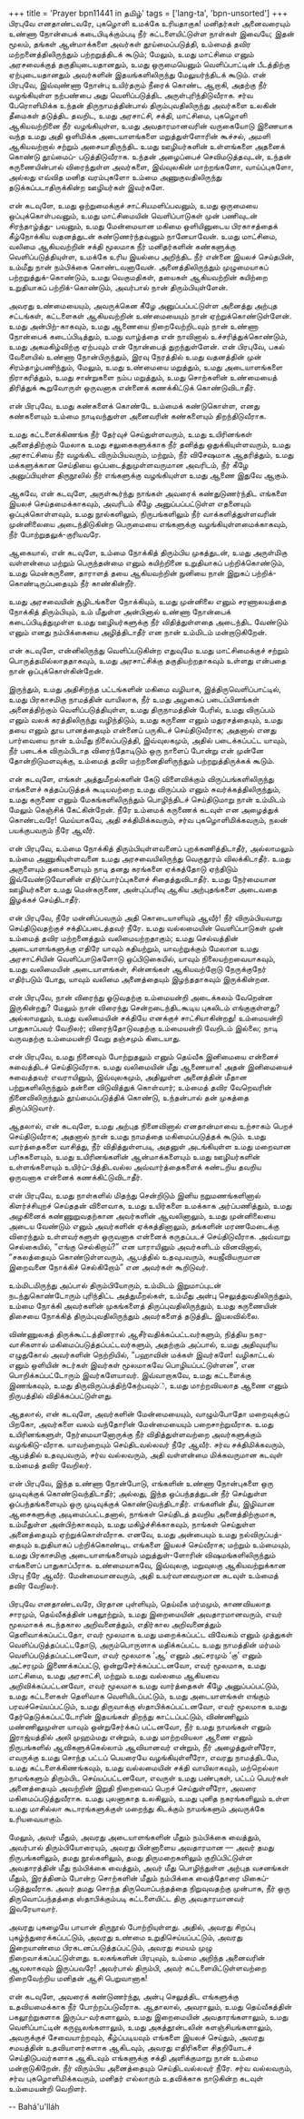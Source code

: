 +++
title = 'Prayer bpn11441 in தமிழ்'
tags = ['lang-ta', 'bpn-unsorted']
+++
பிரபுவே எனதாண்டவரே, புகழொளி உமக்கே  உரியதாகுக! மனிதர்கள் அனைவரையும் உண்ணா நோன்பைக் கடைபிடிக்கும்படி நீர்  கட்டளையிட்டுள்ள நாள்கள் இவையே;  இதன் மூலம், தங்கள் ஆன்மாக்களை  அவர்கள் தூய்மைப்படுத்தி, உம்மைத் தவிர மற்றனைத்திலிருந்தும்  பற்றறுத்திடக் கூடும்; மேலும்,  உமது மாட்சிமை எனும் அரசவைக்குத்  தகுதியுடையதானதும், உமது  ஒருமையெனும் வெளிப்பாட்டின் பீடத்திற்கு  ஏற்புடையதானதும் அவர்களின் இதயங்களிலிருந்து மேலுயர்ந்திடக் கூடும்.  என் பிரபுவே,  இவ்வுண்ணா நோன்பு உயிர்தரும் நீரைக் கொண்ட ஆறாகி, அதற்கு நீர்  வழங்கியுள்ள நற்பண்பை அது வெளிப்படுத்திட அருள்புரிந்திடுவீராக. சர்வ பேரொளிமிக்க  உந்தன்  திருநாமத்தின்பால் திரும்புவதிலிருந்து  அவர்களை உலகின் தீமைகள் தடுத்திட தவறிட, உமது அரசாட்சி, சக்தி, மாட்சிமை, புகழொளி ஆகியவற்றினை நீர்  வழங்கியுள்ள, உமது அவதாரமானவரின் வருகையோடு இணையாக வந்த உமது அதி ஒளிமிக்க அடையாளங்களை மறுத்துள்ளோரின் கூச்சல், அமளி ஆகியவற்றால் சற்றும் அசையாதிருந்திட உமது ஊழியர்களின் உள்ளங்களை அதனைக் கொண்டு தூய்மைப்- படுத்திடுவீராக. உந்தன் அழைப்பைச் செவிமடுத்தவுடன், உந்தன்  கருணையின்பால் விரைந்துள்ள அவர்களை, இவ்வுலகின் மாற்றங்களோ, வாய்ப்புகளோ, அல்லது எவ்வித மனித வரம்புகளோ உம்மை  அணுகுவதிலிருந்து தடுக்கப்படாதிருக்கின்ற ஊழியர்கள் இவர்களே.

என் கடவுளே, உமது  ஒற்றுமைக்குச் சாட்சியமளிப்பவனும், உமது  ஒருமையை ஒப்புக்கொள்பவனும், உமது  மாட்சிமையின் வெளிப்பாடுகள் முன் பணிவுடன் சிரந்தாழ்த்து- பவனும், உமது மேன்மையான மகிமை ஒளியினுடைய பிரகாசத்தைக் கீழ்நோக்கிய வதனத்துடன் கண்டுணர்ந்தவனும்  நானேயாவேன். உமது மாட்சிமை, வலிமை ஆகியவற்றின் சக்தி மூலமாக நீர் மனிதர்களின் கண்களுக்கு வெளிப்படுத்தியுள்ள, உமக்கே உரிய இயல்பை அறிந்திட  நீர் என்னை இயலச் செய்தபின், உம்மீது  நான் நம்பிக்கை கொண்டவனாவேன். அனைத்திலிருந்தும் முழுமையாகப்  பற்றறுத்துக்-கொண்டும், உமது வெகுமதிகள், தயைகள் ஆகியவற்றின்  கயிற்றை உறுதியாகப் பற்றிக்-கொண்டும், அவர்பால் நான் திரும்பியுள்ளேன். 

அவரது உண்மையையும், அவருக்கென  கீழே அனுப்பப்பட்டுள்ள  அனைத்து அற்புத சட்டங்கள், கட்டளைகள்  ஆகியவற்றின்  உண்மையையும் நான் ஏற்றுக்கொண்டுள்ளேன்.  உமது அன்பிற்-காகவும், உமது  ஆணையை  நிறைவேற்றிடவும் நான் உண்ணா நோன்பைக் கடைப்பிடித்தும்,  உமது வாழ்த்தை என் நாவினால் உச்சரித்துக்கொண்டும், உமது அகமகிழ்விற்கு ஏற்பவும் என் நோன்பைத் துறந்துள்ளேன். என் பிரபுவே, பகல் வேளையில் உண்ணா நோன்பிருந்தும், இரவு நேரத்தில் உமது வதனத்தின் முன் சிரம்தாழ்பணிந்தும், மேலும், உமது உண்மையை மறுத்தும், உமது அடையாளங்களை நிராகரித்தும், உமது சான்றுகளை நம்ப மறுத்தும், உமது சொற்களின் உண்மையைத் திரித்துக் கூறுவோருள் ஒருவனாக என்னைக் கணக்கிட்டுக் கொண்டுவிடாதீர்.

என் பிரபுவே, உமது கண்களைக் கொண்டே உம்மைக் கண்டுகொள்ள, எனது கண்களையும் உம்மை  நாடிவந்துள்ள அனைவரின் கண்களையும் திறந்திடுவீராக.

உமது கட்டளைக்கிணங்க நீர் தேர்வுச் செய்துள்ளவரும், உமது உயிரினங்கள் அனைத்திற்கும்   மேலாக  உமது   சலுகைகளுக்காக நீர் தனித்து ஒதுக்கியுள்ளவரும், உமது அரசாட்சியை நீர் வழங்கிட விரும்பியவரும், மற்றும், நீர் விசேஷமாக ஆதரித்தும், உமது மக்களுக்கான செய்தியை ஒப்படைத்துமுள்ளவருமான அவரிடம், நீர்  கீழே அனுப்பியுள்ள திருநூலில் நீர் எங்களுக்கு வழங்கியுள்ள உமது ஆணை இதுவே ஆகும். 

ஆகவே, என் கடவுளே, அருள்கூர்ந்து நாங்கள்   அவரைக் கண்துடுணர்ந்திட எங்களை இயலச் செய்தமைக்காகவும், அவரிடம் கீழே அனுப்பப்பட்டுள்ள எதனையும் ஒப்புக்கொள்ளவும், உமது நூல்களிலும், நிருபங்களிலும் நீர்  வாக்களித்துள்ளவரின் முன்னிலையை அடைந்திடுகின்ற பெருமையை எங்களுக்கு வழங்கியுள்ளமைக்காகவும், நீர்  போற்றுதலுக்-குரியவரே.

ஆகையால், என் கடவுளே, உம்மை  நோக்கித் திரும்பிய முகத்துடன், உமது அருள்மிகு வள்ளன்மை மற்றும் பெருந்தன்மை எனும் கயிற்றினை உறுதியாகப்  பற்றிக்கொண்டும், உமது மென்கருணை, தாராளத் தயை ஆகியவற்றின் நுனியை நான் இறுகப் பற்றிக்-கொண்டிருப்பதையும் நீர் காண்கின்றீர். 

உமது அரசவையின் சூழிடங்களை நோக்கியும், உமது முன்னிலை எனும் சரணாலயத்தை நோக்கித் திரும்பியும், உம் மீதுள்ள அன்பினால் உண்ணா நோன்பைக் கடைப்பிடித்துமுள்ள உமது ஊழியர்களுக்கு நீர்  விதித்துள்ளதை அடைந்திட வேண்டும் எனும் எனது நம்பிக்கையை அழித்திடாதீர் என நான் உம்மிடம் மன்றாடுகிறேன். 

என் கடவுளே, என்னிலிருந்து வெளிப்படுகின்ற எதுவுமே உமது மாட்சிமைக்குச் சற்றும் பொருத்தமில்லாததாகவும், உமது அரசாட்சிக்கு தகுதியற்றதாகவும் உள்ளது என்பதை நான் ஒப்புக்கொள்கின்றேன்.

இருந்தும், உமது  அதிசிறந்த பட்டங்களின்  மகிமை  வழியாக, இத்திருவெளிப்பாட்டில், உமது  பிரகாசமிகு நாமத்தின் வாயிலாக, நீர் உமது  அழகைப் படைப்பினங்கள் அனைத்திற்கும் வெளிப்படுத்தியுள்ள, உமது  திருநாமத்தின் பேரில், உமது விருப்பம் எனும் வலக் கரத்திலிருந்து வழிந்திடும், உமது கருணை எனும் மதுரசத்தையும், உமது தயை எனும் தூய பானத்தையும் என்னைப் பருகிடச் செய்திடுவீராக; அதனால் எனது பார்வையை நான் உம்மீது நிலைப்படுத்தி, இவ்வுலகமும், அதில் படைக்கப்பட்ட யாவும், நீர்  படைக்க விரும்பிடாத விரைந்தோடிடும் ஒரு நாளைப் போன்று என் முன்னே தோன்றிடுமளவுக்கு, உம்மைத் தவிர மற்றனைதிளிருந்தும் பற்றறுத்திருக்கக் கூடும்.

என் கடவுளே, எங்கள் அத்துமீறல்களின் கேடு விளைவிக்கும் விருப்பங்களிலிருந்து எங்களைச் சுத்தப்படுத்தக் கூடியவற்றை உமது  விருப்பம் எனும் சுவர்க்கத்திலிருந்தும், உமது  கருணை எனும் மேகங்களிலிருந்தும் பொழிந்திடச் செய்திடுமாறு நான் உம்மிடம் மேலும் கெஞ்சிக் கேட்கின்றேன்.   நீரே உம்மைக் கருணைக் கடவுள் என அழைத்துக் கொண்டவரே!  மெய்யாகவே, அதி சக்திமிக்கவரும், சர்வ புகழொளிமிக்கவரும், நலன் பயக்குபவரும் நீரே ஆவீர். 

என் பிரபுவே, உம்மை நோக்கித் திரும்பியுள்ளவனைப் புறக்கணித்திடாதீர், அல்லாமலும் உம்மை அணுகியுள்ளவனை உமது   அரசவையிலிருந்து வெகுதூரம் விலக்கிடாதீர்.   உமது அருளையும் தயைகளையும் நாடி தனது கரங்களை ஏக்கத்தோடு ஏந்திடும் இவ்வேண்டுவோனின் எதிர்ப்பார்ப்புகளைச் சிதைத்துவிடாதீர். உமது நேர்மையான ஊழியர்களை உமது மென்கருணை, அன்புப்பரிவு ஆகிய அற்புதங்களை அடைவதை இழக்கச் செய்திடாதீர்.

என் பிரபுவே, நீரே மன்னிப்பவரும் அதி கொடையாளியும் ஆவீர்! நீர் விரும்பியவாறு செய்திடுவதற்குச் சக்திப்படைத்தவர் நீரே.  உமது வல்லமையின் வெளிப்பாடுகள் முன் உம்மைத் தவிர மற்றனைத்தும் வலிமையற்றதாகும்; உமது  செல்வத்தின் அடையாளங்களுக்கு எதிரே யாவும் கதியற்றும், யாவற்றுக்கும் மேலான உமது  அரசாட்சியின் வெளிப்பாடுகளோடு ஒப்பிடுகையில், யாவும் நிலையற்றவையாகவும், உமது  வலிமையின் அடையாளங்கள், சின்னங்கள் ஆகியவற்றோடு நேருக்குநேர் எதிர்படும் போது, யாவும் வலிமை அனைத்தையும் இழந்ததாகவும் இருக்கின்றன.

என் பிரபுவே, நான் விரைந்து  ஓடுவதற்கு உம்மையன்றி அடைக்கலம் வேறென்ன இருகின்றது? மேலும் நான் விரைந்து  சென்றடைந்திடகூடிய புகலிடம் எங்குகுள்ளது? அல்லாமலும், உமது வலிமையின் சக்தியே எனக்குச் சாட்சியாகின்றது! உம்மையன்றி பாதுகாப்பவர் வேறிலர்; விரைந்தோடுவதற்கு உம்மையன்றி வேறிடம் இல்லை; நாடி வருவதற்கு  உம்மையன்றி வேறு தஞ்சமும் கிடையாது.

என் பிரபுவே, உமது நினைவும் போற்றுதலும் எனும்  தெய்வீக இனிமையை என்னைச் சுவைத்திடச் செய்திடுவீராக.  உமது  வலிமையின் மீது ஆணையாக! அதன் இனிமையைச் சுவைத்தவர் எவராயினும், இவ்வுலகமும், அதிலுள்ள  அனைத்தின் மீதான பற்றுகளிலிருந்தும் தன்னை விடுவித்துக் கொள்வார்; உம்மைத் தவிர வேறெவரின் நினைவிலிருந்தும் தூய்மைப்படுத்திக் கொண்டு, உந்தன்பால் தன் முகத்தை திருப்பிடுவார்.

ஆதலால், என் கடவுளே, உமது அற்புத நினைவினால்  எனதான்மாவை உற்சாகம் பெறச் செய்திடுவீராக; அதனால் நான் உமது நாமத்தை மகிமைப்படுத்தக் கூடும்.  உமது வார்த்தைகளை வாசித்து, நீர் விதித்துள்ளபடி, அதனுள் அடங்கியுள்ள உமது மறைவான பரிசுகளையும், உமது உயிரினங்களின் ஆன்மாக்களையும் உமது ஊழியர்களின் உள்ளங்களையும்  உயிர்ப்-பித்திடவல்ல அவ்வார்த்தைகளைக் கண்டறிய தவறிய  ஒருவனாக என்னைக் கணக்கிட்டுவிடாதீர்.

என் பிரபுவே, உமது நாள்களில் மிதந்து சென்றிடும் இனிய நறுமணங்களினால் கிளர்ச்சியுறச் செய்ததன் விளைவாக, உமது உயிர்களை உமக்காக அர்ப்பணித்தும், உமது அழகினைக் கண்ணுறுவதற்கான அவர்களின் ஆவலினாலும், உமது முன்னிலையை அடைய வேண்டும் எனும் அவர்களின் ஏக்கத்தினாலும், தங்களின் மரணமேடைக்கு விரைந்தும் உள்ளவர்களுள் ஒருவனாக என்னைக் கருதப்படச் செய்திடுவீராக. அவ்வாறு செல்கையில், “எங்கு செல்கிறாய்?” என யாராயினும் அவர்களிடம் வினவினால், “சகலத்தையும் கொண்டுள்ளவரும், ஆபத்தில் உதவுபவரும், சுயஜீவியருமான இறைவனை நோக்கிச் செல்கிறோம்” என அவர்கள் கூறிடுவர்.

உம்மிடமிருந்து அப்பால் திரும்பியோரும், உம்மிடம் இறுமாப்புடன் நடந்துகொண்டோரும் புரிந்திட்ட அத்துமீறல்கள், உம்மீது  அன்பு செலுத்துவதிலிருந்தும், உம்மை நோக்கி அவர்களின் முகங்களைத் திருப்புவதிலிருந்தும், உமது   கருணையின் திசையை நோக்கித் திரும்புவதிலிருந்தும் அவர்களைத் தடுத்திட இயலவில்லை. 

விண்ணுலகத் திருக்கூட்டத்தினரால் ஆசீர்வதிக்கப்பட்டவர்களும், நித்திய நகர-வாசிகளால் மகிமைப்படுத்தப்பட்டவர்களும், அதற்கும் அப்பால், உமது அதிவுயரிய எழுதுகோல் அவர்களின் நெற்றியில், “பஹாவின் மக்கள் இவர்களே! வழிகாட்டல் எனும் ஒளியின் சுடர்கள் இவர்கள் மூலமாகவே பொழியப்பட்டுள்ளன”, என பொறிக்கப்பட்டோரும் இவர்களேயாவர். இவ்வாறாகவே, உமது கட்டளைக்கு இணங்கவும், உமது  திருவிருப்பத்திற்கேற்பவும்், உமது மாற்றவியலாத ஆணை எனும் நிருபத்தில் விதிக்கப்பட்டுள்ளது.

ஆதலால், என் கடவுளே, அவர்களின் மேன்மையையும், வாழும்போதோ மறைவுக்குப் பிறகோ, அவர்களை வலம் வந்தோரின் மேன்மையையும் பறைசாற்றுவீராக.  உமது உயிரினங்களுள், நேர்மையானோருக்கு  நீர்  விதித்துள்ளவற்றை அவர்களுக்கும் வழங்கிடு-வீராக. யாவற்றையும் செய்திடவல்லவர் நீரே ஆவீர். சர்வ சக்திமிக்கவரும், ஆபத்தில் உதவுபவரும், சர்வ வல்லவரும், அதி வள்ளன்மை மிக்கவருமான கடவுள் உம்மைத் தவிர வேறிலர்.

என் பிரபுவே, இந்த உண்ணா நோன்போடு, எங்களின் உண்ணா நோன்புகளை ஒரு முடிவுக்குக் கொண்டுவந்திடாதீர்; அல்லது, இந்த ஒப்பந்தத்துடன் நீர்  செய்துள்ள ஒப்பந்தங்களையும்  ஒரு முடிவுக்குக் கொண்டுவந்திடாதீர்.  எங்களின் தீய, இழிவான ஆசைகளுக்கு அடிமைப்பட்டதனால், நாங்கள் செய்திடத் தவறிய அனைத்திற்குமாக, உம்மீதுள்ள அன்பிற்காகவும், உமது மகிழ்ச்சிக்காகவும், நாங்கள் செய்துள்ள அனைத்தையும் ஏற்றுக்கொள்வீராக.  எனவே, உமது அன்பையும்  உமது நல்விருப்பத்-தையும் உறுதியாகப் பற்றிக்கொண்டிட எங்களை இயலச் செய்வீராக; மற்றும்  உம்மையும், உமது பிரகாசமிகு அடையாளங்களையும் மறுத்துள்-ளோரின்  விஷமங்களிலிருந்தும் எங்களைப் பாதுகாப்பீராக.  உண்மையாகவே, இவ்வுலகு, மறுவுலகு ஆகியவற்றுக்கான பிரபு நீரே ஆவீர்.  மேன்மையானவரும், அதி உயர்வானவருமான கடவுள் உம்மைத் தவிர வேறிலர்.

பிரபுவே எனதாண்டவரே, பிரதான புள்ளியும், தெய்வீக மர்மமும், காணவியலாத சாரமும், தெய்வீகத்தின் பகலூற்றும், உமது இறைமையின் அவதாரமானவரும், எவர் மூலமாகக் கடந்தகால அறிவனைத்தும்,  எதிர்கால அறிவனைத்தும் தெளிவாக்கப்பட்டதோ, எவர் மூலமாக உமது  மறைக்கப்பட்ட விவேகம் எனும் முத்துகள் வெளிப்படுத்தப்பட்டதோடு, அரும்பொருளாக மதிக்கப்பட்ட உமது  நாமத்தின் மர்மம் வெளிப்படுத்தப்பட்டனவோ, எவர் மூலமாக  ‘ஆ’ எனும் அட்சரமும் ‘கு’ எனும் அட்சரமும் இணைக்கப்பட்டு, ஒன்றுசேர்க்கப்பட்டனவோ, எவர் மூலமாக, உமது மாட்சிமை, உமது அரசாட்சி, மற்றும் உமது வல்லமை ஆகியவை அறிவிக்கப்பட்டனவோ, எவர் மூலமாக உமது வார்த்தைகள் கீழே அனுப்பப்பட்டும், உமது கட்டளைகள் தெளிவாக வெளியிடப்பட்டும், உமது அடையாளங்கள் எங்கும் பரவச்செய்யப்பட்டும், உமது திருவாக்கு ஸ்தாபிக்கப்பட்டனவோ, எவர் மூலமாக உமது தேர்தெடுக்கப்பட்டோரின் இதயங்கள்  திறந்து காட்டப்பட்டும்,  விண்ணிலும் மண்ணிலுமுள்ள யாவும் ஒன்றுசேர்க்கப் பட்டனவோ, நீர் உமது நாமங்கள் எனும்  இராஜ்யத்தில் அலி முஹம்மது என்றும், உமது மாற்றவியலா ஆணை எனும் நிருபங்களில் ஆவிகளுக்கெல்லாம் ஆவியானவர் என்றும், நீர்  அழைத்துள்ளீரோ, எவருக்கு  உமது சொந்த பட்டப் பெயரையே வழங்கியுள்ளீரோ, எவரது நாமத்திடமே,   உமது கட்டளைக்கிணங்கவும், உமது வல்லமையின் சக்தி வாயிலாகவும், மற்றெல்லா  நாமங்களும் திரும்பிட செய்யப்பட்டனவோ, எவருள் உமது பண்புகள், பட்டப் பெயர்கள் அனைத்தையும் அவற்றின் இறுதி நிறைவைப் பெறச் செய்துள்ளீரோ,   அவரை மகிமைப்படுத்துவீராக.  உமது புலனாகாத உலகிலும், உமது புனித நகரங்களிலும் உள்ள உமது மாசில்லா கூடாரங்களுக்குள் மறைந்து கிடக்கும் நாமங்களும் அவருக்கே உரியவையாகும்.

மேலும், அவர் மீதும், அவரது அடையாளங்களின் மீதும் நம்பிக்கை வைத்தும், அவர்பால் திரும்பியோரையும், அவரது பின்னாளைய அவதாரமான — அவர் தமது நிருபங்களிலும், தமது நூல்களிலும், தமது திருமறைகளிலும் குறிப்பிட்டுள்ள அவதாரத்தின் மீது நம்பிக்கை வைத்தும், அவர் மீது பொழிந்துள்ள அற்புத வசனங்கள் மீதும், இரத்தினம் போன்ற சொற்களின் மீதும் நம்பிக்கை வைத்தோரை மிகைப்- படுத்துவீராக. அவர் தமது சொந்த திருவொப்பந்தத்தை நிறுவுவதற்கு முன்பாக, நீர்  ஒரு திருவொப்பந்தத்தை ஸ்தாபிக்கும்படி கட்டளையிட்ட திரு அவதாரமானவர் இவரேயாவார்.

அவரது புகழையே பாயான் திருநூல் போற்றியுள்ளது.  அதில், அவரது சிறப்பு புகழ்ந்துரைக்கப்பட்டும், அவரது உண்மை உறுதிசெய்யப்பட்டும், அவரது இறையாண்மை பிரகடனப்படுத்தப்பட்டும், அவரது சமயம் முழு நிறைவாக்கப்பட்டுள்ளது.  உலகங்களின் பிரபுவும், உம்மை அறிந்த அனைவரின் ஆவலாகவும் இருப்பவரே! அவர்பால் திரும்பி, அவர் கட்டளையிட்டுள்ளவற்றை நிறைவேற்றிய மனிதன் ஆசி பெறுவானாக!

என் கடவுளே, அவரைக் கண்டுணர்ந்து, அன்பு செலுத்திட எங்களுக்கு உதவியமைக்காக நீர்  போற்றப்படுவீராக. ஆதாலால், அவராலும், உமது தெய்வீகத்தின் பகலூற்றுகளாக இருப்ப-வர்களாலும், உமது இறைமையின்  அவதாரங்களாலும், உமது வெளிப்பாட்டின் கருவூலங்களாலும், உமது அகத்தூன்டலின் களஞ்சியங்களாலும், அவருக்குச் சேவையாற்றவும், கீழ்ப்படியவும் எங்களை இயலச் செய்தும், அவரது சமயத்தின் உதவியாளர்களாக ஆகிடவும், அவரது எதிரிகளை சிதறியோடச் செய்திடுபவர்களாக ஆகிடவும் எங்களுக்கு சக்தி அளிக்குமாறு நான் உம்மை மன்றாடுகிறேன். நீர்  விரும்பிய அனைத்தையும் செய்திடவல்லவர் நீரே. சர்வ  வல்லவரும், சர்வ புகழொளிமிக்கவரும், மனிதர் எல்லாரும்  உதவிக்காக நாடுகின்ற கடவுள் உம்மையன்றி வெறிளர்.

-- Bahá'u'lláh
